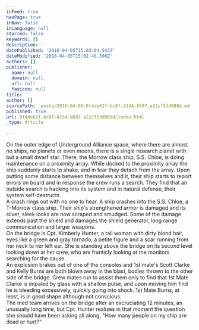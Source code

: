 ```yaml
---
inFeed: true
hasPage: true
inNav: false
inLanguage: null
starred: false
keywords: []
description: ''
datePublished: '2016-04-05T15:03:04.543Z'
dateModified: '2016-04-05T15:02:48.300Z'
authors: []
publisher:
  name: null
  domain: null
  url: null
  favicon: null
title: ''
author: []
sourcePath: _posts/2016-04-05-8f4de62f-bc8f-4234-8697-a22cf53d988d.md
published: true
url: 8f4de62f-bc8f-4234-8697-a22cf53d988d/index.html
_type: Article

---
```

On the outer edge of Underground Alliance space, where there are almost 
no ships, no planets or even moons, there is a single research planet 
with but a small dwarf star.  There, the Morrow class ship, S.S. Chloe, 
is doing maintenance on a proximity array.  While docked to the 
proximity array the ship suddenly starts to shake, and in fear they 
detach from the array.  Upon putting some distance between themselves 
and it, their ship starts to report errors on board and in response the 
crew runs a search. They find that an outside search is hacking into its
system and in natural defense, their system self-destructs.    
A 
crash rings out with no one to hear.  A ship crashes into the S.S. 
Chloe, a T-Morrow class ship.  Their ship's strengthened armor is 
damaged and its silver, sleek looks are now scraped and smudged. Some of
the damage extends past the shield and damages the shield generator, 
long range communication and larger weapons.    
On the bridge is 
Cpt. Kimberly Hunter, a tall woman with dirty blond hair, eyes like a 
green and gray tornado, a petite figure and a scar running from her neck
to her left ear. She is standing above the bridge on its second level 
looking down at her crew, who are franticly looking at the monitors 
searching for the cause.    
An explosion brakes out of one of the 
consoles and 1st mate's Scott Clarke and Kelly Burns are both blown away
in the blast, bodies thrown to the other side of the bridge. Crew mates
run to assist them only to find that 1st Mate Clarke is impaled by 
glass with a shallow pulse, and upon moving him find he is bleeding 
excessively, quickly going into shock.  1st Mate Burns, at least, is in 
good shape although not conscious.   
The med team arrives on the 
bridge after an excruciating 12 minutes, an unusually long time, but 
Cpt. Hunter realizes in that moment the question she should have been 
asking all along, "How many people on my ship are dead or hurt?"